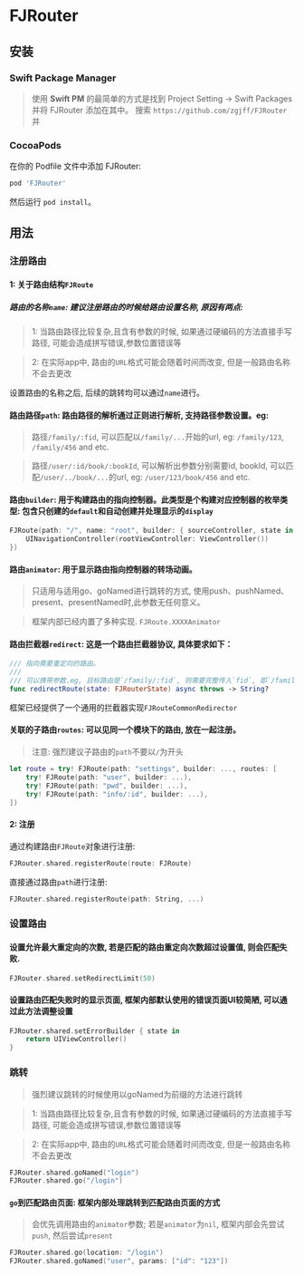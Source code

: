 # FJRouter

## 安装

### Swift Package Manager
> 使用 **Swift PM** 的最简单的方式是找到 Project Setting -> Swift Packages 并将 FJRouter 添加在其中。
> 搜索 `https://github.com/zgjff/FJRouter` 并

### CocoaPods
在你的 Podfile 文件中添加 FJRouter:
```rb
pod 'FJRouter'
```
然后运行 `pod install`。

## 用法

### 注册路由

#### 1: 关于路由结构`FJRoute`

##### 路由的名称`name`: 建议注册路由的时候给路由设置名称, 原因有两点:
> 1: 当路由路径比较复杂,且含有参数的时候, 如果通过硬编码的方法直接手写路径, 可能会造成拼写错误,参数位置错误等

> 2: 在实际app中, 路由的`URL`格式可能会随着时间而改变, 但是一般路由名称不会去更改

设置路由的名称之后, 后续的跳转均可以通过`name`进行。

#### 路由路径`path`: 路由路径的解析通过正则进行解析, 支持路径参数设置。eg:
> 路径`/family/:fid`, 可以匹配以`/family/...`开始的url, eg: `/family/123`, `/family/456` and etc.
 
> 路径`/user/:id/book/:bookId`, 可以解析出参数分别需要id, bookId, 可以匹配`/user/../book/...`的url, eg: `/user/123/book/456` and etc.

#### 路由`builder`: 用于构建路由的指向控制器。此类型是个构建对应控制器的枚举类型: 包含只创建的`default`和自动创建并处理显示的`display`
```swift
FJRoute(path: "/", name: "root", builder: { sourceController, state in
    UINavigationController(rootViewController: ViewController())
})
```

#### 路由`animator`: 用于显示路由指向控制器的转场动画。
> 只适用与适用go、goNamed进行跳转的方式, 使用push、pushNamed、present、presentNamed时,此参数无任何意义。

> 框架内部已经内置了多种实现. `FJRoute.XXXXAnimator`


#### 路由拦截器`redirect`: 这是一个路由拦截器协议, 具体要求如下：
```swift
/// 指向需要重定向的路由。
///
/// 可以携带参数.eg, 目标路由是`/family/:fid`, 则需要完整传入`fid`, 即`/family/123`
func redirectRoute(state: FJRouterState) async throws -> String?
```
框架已经提供了一个通用的拦截器实现`FJRouteCommonRedirector`


#### 关联的子路由`routes`: 可以见同一个模块下的路由, 放在一起注册。
> 注意: 强烈建议子路由的`path`不要以`/`为开头
```swift
let route = try! FJRoute(path: "settings", builder: ..., routes: [
    try! FJRoute(path: "user", builder: ...),
    try! FJRoute(path: "pwd", builder: ...),
    try! FJRoute(path: "info/:id", builder: ...),
])
```

#### 2: 注册

通过构建路由`FJRoute`对象进行注册:
```swift
FJRouter.shared.registerRoute(route: FJRoute)
```

直接通过路由`path`进行注册:
```swift
FJRouter.shared.registerRoute(path: String, ...)
```

### 设置路由

#### 设置允许最大重定向的次数, 若是匹配的路由重定向次数超过设置值, 则会匹配失败.
```swift 
FJRouter.shared.setRedirectLimit(50)
```

#### 设置路由匹配失败时的显示页面, 框架内部默认使用的错误页面UI较简陋, 可以通过此方法调整设置
```swift
FJRouter.shared.setErrorBuilder { state in
    return UIViewController()
}
```

### 跳转
> 强烈建议跳转的时候使用以goNamed为前缀的方法进行跳转

> 1: 当路由路径比较复杂,且含有参数的时候, 如果通过硬编码的方法直接手写路径, 可能会造成拼写错误,参数位置错误等

> 2: 在实际app中, 路由的`URL`格式可能会随着时间而改变, 但是一般路由名称不会去更改

```swift 
FJRouter.shared.goNamed("login")
FJRouter.shared.go("/login")
```

#### `go`到匹配路由页面: 框架内部处理跳转到匹配路由页面的方式
> 会优先调用路由的`animator`参数; 若是`animator`为`nil`, 框架内部会先尝试`push`, 然后尝试`present`

```swift 
FJRouter.shared.go(location: "/login")
FJRouter.shared.goNamed("user", params: ["id": "123"])
```
